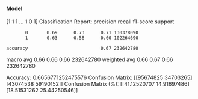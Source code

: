 #### Model
[1 1 1 ... 1 0 1]
Classification Report:
              precision    recall  f1-score   support

           0       0.69      0.73      0.71 130378090
           1       0.63      0.58      0.60 102264690

    accuracy                           0.67 232642780
   macro avg       0.66      0.66      0.66 232642780
weighted avg       0.66      0.67      0.66 232642780

Accuracy: 0.6656771252475576
Confusion Matrix:
[[95674825 34703265]
 [43074538 59190152]]
Confusion Matrix (%):
[[41.12520707 14.91697486]
 [18.51531262 25.44250546]]
